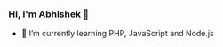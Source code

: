 ### Hi, I'm Abhishek 👋

- 🌱 I’m currently learning PHP, JavaScript and Node.js
<!--
- 🌐 Working on my portfolio website and blog at [DataSafari.](https://datasafari.in)
- 📫 Feel free to connect with me on my other [online profiles.](https://linktr.ee/akpmpr) 
-->

